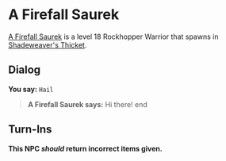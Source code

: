 # A Firefall Saurek



[A Firefall Saurek](/npc/165222) is a level 18 Rockhopper Warrior that spawns in [Shadeweaver's Thicket](/zone/165).



## Dialog

**You say:** `Hail`



>**A Firefall Saurek says:** Hi there!
end



## Turn-Ins



**This NPC *should* return incorrect items given.**





